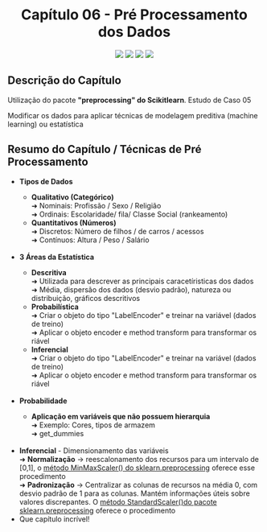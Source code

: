 <h1 align="center"> Capítulo 06 - Pré Processamento dos Dados</h1>

<p align="center">
  <img src="https://img.shields.io/badge/Python-FFD43B?style=for-the-badge&logo=python&logoColor=blue">
  <img src="https://img.shields.io/badge/Pandas-2C2D72?style=for-the-badge&logo=pandas&logoColor=white">
  <img src="https://img.shields.io/badge/numpy-%23013243.svg?style=for-the-badge&logo=numpy&logoColor=white">
  <img src="https://img.shields.io/badge/scikit_learn-F7931E?style=for-the-badge&logo=scikit-learn&logoColor=white">
</p>

<h2>Descrição do Capítulo</h2>
<p>Utilização do pacote <b>"preprocessing" do Scikitlearn</b>. Estudo de Caso 05</p>
<p>Modificar os dados para aplicar técnicas de modelagem preditiva (machine learning) ou estatística</p>


<h2>Resumo do Capítulo / Técnicas de Pré Processamento </h2>
<ul>
 <li><b>Tipos de Dados</b></li>
  <ul>
      <li><b>Qualitativo (Categórico)</b></li>
      ➜ Nominais: Profissão / Sexo / Religião<br>
      ➜ Ordinais: Escolaridade/ fila/ Classe Social (rankeamento)<br>
      <li><b>Quantitativos (Números)</b></li>
      ➜ Discretos: Número de filhos / de carros / acessos<br>
      ➜ Contínuos: Altura / Peso / Salário<br>
  </ul><br>
  <li><b>3 Áreas da Estatística</b></li>
    <ul>
      <li><b>Descritiva</b></li>
      ➜ Utilizada para descrever as principais caracetíristicas dos dados<br>
      ➜ Média, dispersão dos dados (desvio padrão), natureza ou distribuição, gráficos descritivos
      <li><b>Probabilística</b></li>
      ➜ Criar o objeto do tipo "LabelEncoder" e treinar na variável (dados de treino)<br>
      ➜ Aplicar o objeto encoder  e method transform para transformar os riável
      <li><b>Inferencial</b></li>
      ➜ Criar o objeto do tipo "LabelEncoder" e treinar na variável (dados de treino)<br>
      ➜ Aplicar o objeto encoder  e method transform para transformar os riável
    </ul><br>
  <li><b>Probabilidade</b></li>
    <ul>
      <li><b>Aplicação em variáveis que não possuem hierarquia</b></li>
      ➜ Exemplo: Cores, tipos de armazem<br>
      ➜ get_dummies<br>
    </ul><br>
  <li><b>Inferencial</b> - Dimensionamento das variáveis</li>
  ➜ <b>Normalização</b> -> reescalonamento dos recursos para um intervalo de [0,1], o <u>método MinMaxScaler() do sklearn.preprocessing</u> oferece esse procedimento<br>
  ➜ <b>Padronização</b> -> Centralizar as colunas de recursos na média 0, com desvio padrão de 1 para as colunas. Mantém informações úteis sobre valores discrepantes. O <u>método StandardScaler()do pacote sklearn.preprocessing</u> oferece o procedimento<br>

  <li>Que capítulo incrível! 




      
